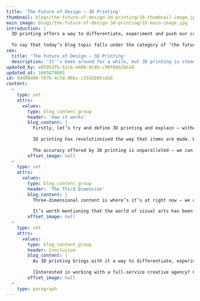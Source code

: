 ```yaml
---
title: 'The Future of Design – 3D Printing'
thumbnail: blogs/the-future-of-design-3d-printing/16-thumbnail-image.jpg
main_image: blogs/the-future-of-design-3d-printing/16-main-image.jpg
introduction: |
  3D printing offers a way to differentiate, experiment and push our creative abilities further…
  
  To say that today’s blog topic falls under the category of ‘the future of design’ might be stretching it somewhat – here is a form of technology which has been around since the 1980s – but it does feel a bit wrong to lump 3D printing in with present day tech. Perhaps the reason for this categorisation comes down to the fact that increasing affordability and accessibility means that we have only very recently started to reap the rewards of this world-changing medium on a wider scale.
seo:
  title: 'The Future of Design – 3D Printing'
  description: 'It''s been around for a while, but 3D printing is steadily taking us into a whole new creative dimension. Call Think!Creative on 01253 297900.'
updated_by: e85953fb-52c6-4488-8c8b-c90f68b2bb10
updated_at: 1605878805
id: 0dd00d90-f07b-4c5d-86bc-c31d1b85cd16
content:
  -
    type: set
    attrs:
      values:
        type: blog_content_group
        header: 'How it works'
        blog_content: |
          Firstly, let’s try and define 3D printing and explain – without jargon – how the magic happens. Things aren’t a million miles away from the standard 2D printing process in that the user sends a digital file (albeit this time made using 3D software) to the printer. 3D printers differ in that they use a special type of ‘ink’ called filaments, which can be made up of just about anything (paper, metal, glass… you name it). The printer then goes through many cycles to create a layered, physical object.
          
          3D printing has revolutionised the way that items are made. We can print bespoke human body parts and even food nowadays (yes, seriously), and the ability to make just about whatever we want isn’t the only benefit.
          
          The accuracy offered by 3D printing is unparalleled – we can create intricate, precise designs on demand, and with little to no wastage. The whole process saves on both cost and time. What’s more, if by chance we’ve made a mistake as part of the design process, we needn’t go back to square one – we can simply make tweaks to the original file and go again. When it comes to product development, making use of 3D printing is a no-brainer.
        offset_image: null
  -
    type: set
    attrs:
      values:
        type: blog_content_group
        header: 'The Third Dimension'
        blog_content: |
          Three-dimensional content is where’s it’s at right now – we only need look towards another fast-growing medium, virtual reality, to see that ([check out our previous blog post to learn more about the benefits of VR](/thinking/future-of-design-vr)). The ace up 3D printing’s sleeve, however, is its ability to exist as a tangible design outcome – there’s nothing quite like the experience of engagement that comes with physical interaction.
          
          It’s worth mentioning that the world of visual arts has been making the most of the 3D universe for many a year. Museums and exhibitions are littered with the latest 3D-printed offerings, whilst when it comes to branding and marketing, increased commercial accessibility means brands are able to make more out of promotional materials. The likes of Nike and Nokia have already dipped their toes in the water, and why not? 3D printing provides an opportunity for brands to test the water through cost-effective experimentation, whether it be through packaging prototypes or niche promotional materials – 3D business cards, anyone?
        offset_image: null
  -
    type: set
    attrs:
      values:
        type: blog_content_group
        header: Conclusion
        blog_content: |
          As 3D printing brings with it a way to differentiate, experiment and push our creative abilities further, we’re entering an age in which we will be sure to reap the rewards of its potential. In our pursuit of dreaming up better, brighter, more innovative solutions, 3D printing is taking us into a whole new creative dimension.
          
          [Interested in working with a full-service creative agency? Get in touch today.](/contact)
        offset_image: null
  -
    type: paragraph
---
```

